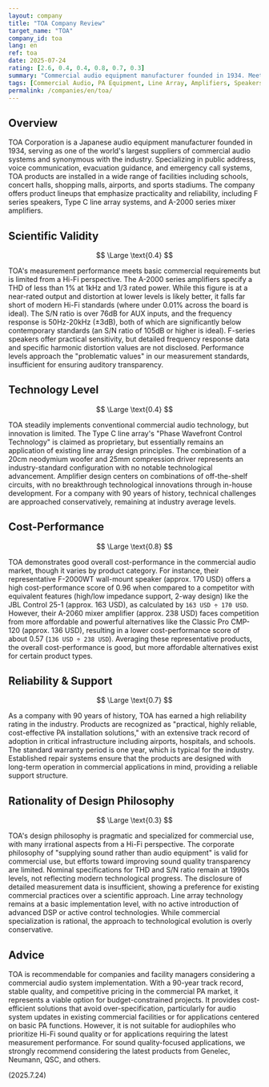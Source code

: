 ```yaml
---
layout: company
title: "TOA Company Review"
target_name: "TOA"
company_id: toa
lang: en
ref: toa
date: 2025-07-24
rating: [2.6, 0.4, 0.4, 0.8, 0.7, 0.3]
summary: "Commercial audio equipment manufacturer founded in 1934. Meets basic measurement performance but limited from Hi-Fi perspective. Design philosophy focused on cost-performance and reliability."
tags: [Commercial Audio, PA Equipment, Line Array, Amplifiers, Speakers, Professional]
permalink: /companies/en/toa/
---
```


## Overview

TOA Corporation is a Japanese audio equipment manufacturer founded in 1934, serving as one of the world's largest suppliers of commercial audio systems and synonymous with the industry. Specializing in public address, voice communication, evacuation guidance, and emergency call systems, TOA products are installed in a wide range of facilities including schools, concert halls, shopping malls, airports, and sports stadiums. The company offers product lineups that emphasize practicality and reliability, including F series speakers, Type C line array systems, and A-2000 series mixer amplifiers.

## Scientific Validity

$$ \Large \text{0.4} $$

TOA's measurement performance meets basic commercial requirements but is limited from a Hi-Fi perspective. The A-2000 series amplifiers specify a THD of less than 1% at 1kHz and 1/3 rated power. While this figure is at a near-rated output and distortion at lower levels is likely better, it falls far short of modern Hi-Fi standards (where under 0.01% across the board is ideal). The S/N ratio is over 76dB for AUX inputs, and the frequency response is 50Hz-20kHz (±3dB), both of which are significantly below contemporary standards (an S/N ratio of 105dB or higher is ideal). F-series speakers offer practical sensitivity, but detailed frequency response data and specific harmonic distortion values are not disclosed. Performance levels approach the "problematic values" in our measurement standards, insufficient for ensuring auditory transparency.

## Technology Level

$$ \Large \text{0.4} $$

TOA steadily implements conventional commercial audio technology, but innovation is limited. The Type C line array's "Phase Wavefront Control Technology" is claimed as proprietary, but essentially remains an application of existing line array design principles. The combination of a 20cm neodymium woofer and 25mm compression driver represents an industry-standard configuration with no notable technological advancement. Amplifier design centers on combinations of off-the-shelf circuits, with no breakthrough technological innovations through in-house development. For a company with 90 years of history, technical challenges are approached conservatively, remaining at industry average levels.

## Cost-Performance

$$ \Large \text{0.8} $$

TOA demonstrates good overall cost-performance in the commercial audio market, though it varies by product category. For instance, their representative F-2000WT wall-mount speaker (approx. 170 USD) offers a high cost-performance score of 0.96 when compared to a competitor with equivalent features (high/low impedance support, 2-way design) like the JBL Control 25-1 (approx. 163 USD), as calculated by `163 USD ÷ 170 USD`. However, their A-2060 mixer amplifier (approx. 238 USD) faces competition from more affordable and powerful alternatives like the Classic Pro CMP-120 (approx. 136 USD), resulting in a lower cost-performance score of about 0.57 (`136 USD ÷ 238 USD`). Averaging these representative products, the overall cost-performance is good, but more affordable alternatives exist for certain product types.

## Reliability & Support

$$ \Large \text{0.7} $$

As a company with 90 years of history, TOA has earned a high reliability rating in the industry. Products are recognized as "practical, highly reliable, cost-effective PA installation solutions," with an extensive track record of adoption in critical infrastructure including airports, hospitals, and schools. The standard warranty period is one year, which is typical for the industry. Established repair systems ensure that the products are designed with long-term operation in commercial applications in mind, providing a reliable support structure.

## Rationality of Design Philosophy

$$ \Large \text{0.3} $$

TOA's design philosophy is pragmatic and specialized for commercial use, with many irrational aspects from a Hi-Fi perspective. The corporate philosophy of "supplying sound rather than audio equipment" is valid for commercial use, but efforts toward improving sound quality transparency are limited. Nominal specifications for THD and S/N ratio remain at 1990s levels, not reflecting modern technological progress. The disclosure of detailed measurement data is insufficient, showing a preference for existing commercial practices over a scientific approach. Line array technology remains at a basic implementation level, with no active introduction of advanced DSP or active control technologies. While commercial specialization is rational, the approach to technological evolution is overly conservative.

## Advice

TOA is recommendable for companies and facility managers considering a commercial audio system implementation. With a 90-year track record, stable quality, and competitive pricing in the commercial PA market, it represents a viable option for budget-constrained projects. It provides cost-efficient solutions that avoid over-specification, particularly for audio system updates in existing commercial facilities or for applications centered on basic PA functions. However, it is not suitable for audiophiles who prioritize Hi-Fi sound quality or for applications requiring the latest measurement performance. For sound quality-focused applications, we strongly recommend considering the latest products from Genelec, Neumann, QSC, and others.

(2025.7.24)
